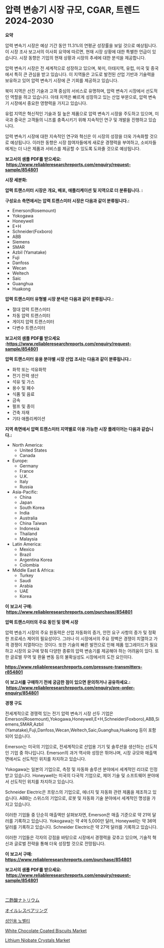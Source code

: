 <p><h1>압력 변송기 시장 규모, CGAR, 트렌드 2024-2030</h1></p><p><strong>요약</strong></p>
<p><p>압력 변속기 시장은 예상 기간 동안 11.3%의 연평균 성장률을 보일 것으로 예상됩니다. 이 시장 조사 보고서의 이사회 요약에 따르면, 현재 시장 상황에 대한 특별한 언급이 있습니다. 시장 동향은 기업의 현재 상황과 시장의 추세에 대한 분석을 제공합니다.</p><p>압력 변속기 시장은 전 세계적으로 성장하고 있으며, 북미, 아태지역, 유럽, 미국 및 중국에서 특히 큰 관심을 받고 있습니다. 이 지역들은 고도로 발전된 산업 기반과 기술력을 보유하고 있어 압력 변속기 시장에 큰 기회를 제공하고 있습니다.</p><p>북미 지역은 선진 기술과 고객 중심의 서비스로 유명하며, 압력 변속기 시장에서 선도적인 역할을 하고 있습니다. 아태 지역은 빠르게 성장하고 있는 산업 부문으로, 압력 변속기 시장에서 중요한 영향력을 가지고 있습니다.</p><p>유럽 지역은 혁신적인 기술과 질 높은 제품으로 압력 변속기 시장을 주도하고 있으며, 미국과 중국은 고객들의 니즈를 충족시키기 위해 지속적인 연구 및 개발을 진행하고 있습니다.</p><p>압력 변속기 시장에 대한 지속적인 연구와 혁신은 이 시장의 성장을 더욱 가속화할 것으로 예상됩니다. 이러한 동향은 시장 참여자들에게 새로운 경쟁력을 부여하고, 소비자들에게는 더 나은 제품과 서비스를 제공할 수 있도록 도와줄 것으로 예상됩니다.</p></p>
<p><strong>보고서의 샘플 PDF를 받으세요: &nbsp;<a href="https://www.reliableresearchreports.com/enquiry/request-sample/854801">https://www.reliableresearchreports.com/enquiry/request-sample/854801</a></strong></p>
<p><strong>시장 세분화:</strong></p>
<p><strong> 압력 트랜스미터 시장은 개요, 배포, 애플리케이션 및 지역으로 더 분류됩니다. :</strong></p>
<p><strong>구성요소 측면에서는 압력 트랜스미터 시장은 다음과 같이 분류됩니다.:</strong></p>
<p><ul><li>Emerson(Rosemount)</li><li>Yokogawa</li><li>Honeywell</li><li>E+H</li><li>Schneider(Foxboro)</li><li>ABB</li><li>Siemens</li><li>SMAR</li><li>Azbil (Yamatake)​</li><li>Fuji</li><li>Danfoss</li><li>Wecan</li><li>Weltech</li><li>Saic</li><li>Guanghua</li><li>Huakong</li></ul></p>
<p><strong> 압력 트랜스미터 유형별 시장 분석은 다음과 같이 분류됩니다.:</strong></p>
<p><ul><li>절대 압력 트랜스미터</li><li>차동 압력 트랜스미터</li><li>게이지 압력 트랜스미터</li><li>다변수 트랜스미터</li></ul></p>
<p><strong>보고서의 샘플 PDF를 받으세요 :<a href="https://www.reliableresearchreports.com/enquiry/request-sample/854801">https://www.reliableresearchreports.com/enquiry/request-sample/854801</a></strong></p>
<p><strong> 압력 트랜스미터 응용 분야별 시장 산업 조사는 다음과 같이 분류됩니다.:</strong></p>
<p><ul><li>화학 또는 석유화학</li><li>전기 전력 생산</li><li>석유 및 가스</li><li>용수 및 폐수</li><li>식품 및 음료</li><li>금속</li><li>펄프 및 종이</li><li>건축 자재</li><li>기타 애플리케이션</li></ul></p>
<p><strong>지역 측면에서 압력 트랜스미터 지역별로 이용 가능한 시장 플레이어는 다음과 같습니다.:</strong></p>
<p><ul>
    <li>
        North America:
        <ul>
            <li>United States</li>
            <li>Canada</li>
        </ul>
    </li>
    <li>
        Europe:
        <ul>
            <li>Germany</li>
            <li>France</li>
            <li>U.K.</li>
            <li>Italy</li>
            <li>Russia</li>
        </ul>
    </li>
    <li>
        Asia-Pacific:
        <ul>
            <li>China</li>
            <li>Japan</li>
            <li>South Korea</li>
            <li>India</li>
            <li>Australia</li>
            <li>China Taiwan</li>
            <li>Indonesia</li>
            <li>Thailand</li>
            <li>Malaysia</li>
        </ul>
    </li>
    <li>
        Latin America:
        <ul>
            <li>Mexico</li>
            <li>Brazil</li>
            <li>Argentina Korea</li>
            <li>Colombia</li>
        </ul>
    </li>
    <li>
        Middle East & Africa:
        <ul>
            <li>Turkey</li>
            <li>Saudi</li>
            <li>Arabia</li>
            <li>UAE</li>
            <li>Korea</li>
        </ul>
    </li>
    </ul></p>
<p><strong>이 보고서 구매: &nbsp;<a href="https://www.reliableresearchreports.com/purchase/854801">https://www.reliableresearchreports.com/purchase/854801</a></strong></p>
<p><strong>압력 트랜스미터의 주요 동인 및 장벽 시장</strong></p>
<p><p>압력 변송기 시장의 주요 원동력은 산업 자동화의 증가, 안전 요구 사항의 증가 및 정확한 프로세스 제어의 필요성이다. 그러나 이 시장에서의 주요 장벽은 경쟁이 치열하고 가격 경쟁이 치열하다는 것이다. 또한 기술의 빠른 발전으로 인해 제품 업그레이드가 필요하고 시장의 요구에 맞춰 다양한 종류의 압력 변송기를 제공해야 하는 어려움이 있다. 또한 글로벌 무역 및 환율 변동 등의 불확실성도 시장에서의 도전 요인이다.</p></p>
<p><strong><a href="https://www.reliableresearchreports.com/pressure-transmitters-r854801">https://www.reliableresearchreports.com/pressure-transmitters-r854801</a></strong></p>
<p><strong>이 보고서를 구매하기 전에 궁금한 점이 있으면 문의하거나 공유하세요.: &nbsp;<a href="https://www.reliableresearchreports.com/enquiry/pre-order-enquiry/854801">https://www.reliableresearchreports.com/enquiry/pre-order-enquiry/854801</a></strong></p>
<p><strong>경쟁 구도</strong></p>
<p><p>전세계적으로 경쟁력 있는 전기 압력 변속기 시장 선두 기업은 Emerson(Rosemount),Yokogawa,Honeywell,E+H,Schneider(Foxboro),ABB,Siemens,SMAR,Azbil (Yamatake),Fuji,Danfoss,Wecan,Weltech,Saic,Guanghua,Huakong 등이 포함되어 있습니다. </p><p>Emerson는 미국의 기업으로, 전세계적으로 산업용 기기 및 솔루션을 생산하는 선도적인 기업 중 하나입니다. Emerson의 과거 역사와 성장은 뛰어나며, 시장 규모와 매출액 면에서도 선도적인 위치를 차지하고 있습니다.</p><p>Yokogawa는 일본의 기업으로, 측정 및 자동화 솔루션 분야에서 세계적인 리더로 인정받고 있습니다. Honeywell는 미국의 다국적 기업으로, 제어 기술 및 소프트웨어 분야에서 선도적인 위치를 차지하고 있습니다.</p><p>Schneider Electric은 프랑스의 기업으로, 에너지 및 자동화 관련 제품을 제조하고 있습니다. ABB는 스위스의 기업으로, 로봇 및 자동화 기술 분야에서 세계적인 명성을 가지고 있습니다.</p><p>이러한 기업들 중 단순히 매출액만 살펴보자면, Emerson은 매출 기준으로 약 21억 달러를 기록하고 있습니다. Yokogawa는 약 4억 5,000만 달러, Honeywell는 약 36억 달러를 기록하고 있습니다. Schneider Electric은 약 27억 달러를 기록하고 있습니다.</p><p>이러한 기업들은 각자의 강점을 바탕으로 시장에서 경쟁력을 갖추고 있으며, 기술적 혁신과 글로벌 전략을 통해 더욱 성장할 것으로 전망됩니다.</p></p>
<p><strong>이 보고서 구매: &nbsp; <a href="https://www.reliableresearchreports.com/purchase/854801">https://www.reliableresearchreports.com/purchase/854801</a></strong></p>
<p><strong>보고서의 샘플 PDF를 받으세요: &nbsp;<a href="https://www.reliableresearchreports.com/enquiry/request-sample/854801">https://www.reliableresearchreports.com/enquiry/request-sample/854801</a></strong><strong></strong></p>
<p>&nbsp;</p>
<p><p><a href="https://github.com/DonaldShaw1965/Market-Research-Report-List-1/blob/main/164961018045.md">二酢酸ナトリウム</a></p><p><a href="https://medium.com/@maureenbiologist34/%E3%82%AA%E3%82%A4%E3%83%AB%E3%83%AC%E3%82%B9%E3%83%99%E3%82%A2%E3%83%AA%E3%83%B3%E3%82%B0%E5%B8%82%E5%A0%B4%E3%81%AE%E3%83%A1%E3%83%88%E3%83%AA%E3%82%AF%E3%82%B9%E3%82%92%E8%A7%A3%E8%AA%AD%E3%81%99%E3%82%8B-%E5%B8%82%E5%A0%B4%E3%82%B7%E3%82%A7%E3%82%A2-%E3%83%88%E3%83%AC%E3%83%B3%E3%83%89-%E6%88%90%E9%95%B7%E3%83%91%E3%82%BF%E3%83%BC%E3%83%B3-a88c3b71d7dd">オイルレスベアリング</a></p><p><a href="https://github.com/laholand/Market-Research-Report-List-3/blob/main/480010116377.md">성인용 노벨티</a></p><p><a href="https://github.com/pgtimber/Market-Research-Report-List-2/blob/main/white-chocolate-coated-biscuits-market.md">White Chocolate Coated Biscuits Market</a></p><p><a href="https://issuu.com/reportprime-2/docs/lithium-niobate-crystals-market-size-2030.pptx">Lithium Niobate Crystals Market</a></p></p>